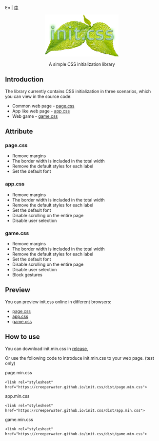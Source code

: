 En | [中](README_ZH.md)

<div align='center'>
<img src='img/logo.png' width='240'>
<p>A simple CSS initialization library</p>
</div>

## Introduction

The library currently contains CSS initialization in three scenarios, which you can view in the source code:

- Common web page - [page.css](src/page.css)
- App like web page - [app.css](src/app.css)
- Web game - [game.css](src/game.css)

## Attribute

### page.css

- Remove margins
- The border width is included in the total width
- Remove the default styles for each label
- Set the default font

### app.css

- Remove margins
- The border width is included in the total width
- Remove the default styles for each label
- Set the default font
- Disable scrolling on the entire page
- Disable user selection

### game.css

- Remove margins
- The border width is included in the total width
- Remove the default styles for each label
- Set the default font
- Disable scrolling on the entire page
- Disable user selection
- Block gestures

## Preview

You can preview init.css online in different browsers:

- [page.css](https://creeperwater.github.io/init.css/view/page.html)
- [app.css](https://creeperwater.github.io/init.css/view/app.html)
- [game.css](https://creeperwater.github.io/init.css/view/game.html)

## How to use

You can download init.min.css in [release](https://github.com/creeperwater/init.css/releases),

Or use the following code to introduce init.min.css to your web page. (test only)

page.min.css
```
<link rel="stylesheet" href="https://creeperwater.github.io/init.css/dist/page.min.css">
```

app.min.css
```
<link rel="stylesheet" href="https://creeperwater.github.io/init.css/dist/app.min.css">
```

game.min.css
```
<link rel="stylesheet" href="https://creeperwater.github.io/init.css/dist/game.min.css">
```
